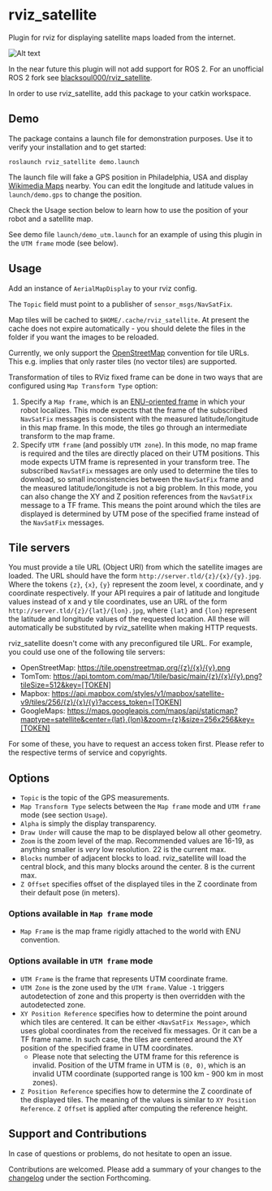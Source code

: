 # rviz_satellite

Plugin for rviz for displaying satellite maps loaded from the internet.

![Alt text](.screenshot.png?raw=true "Example Image")

In the near future this plugin will not add support for ROS 2.
For an unofficial ROS 2 fork see [blacksoul000/rviz_satellite](https://github.com/blacksoul000/rviz_satellite/tree/dashing).

In order to use rviz_satellite, add this package to your catkin workspace.

## Demo

The package contains a launch file for demonstration purposes.
Use it to verify your installation and to get started:

```
roslaunch rviz_satellite demo.launch
```

The launch file will fake a GPS position in Philadelphia, USA and display [Wikimedia Maps](https://maps.wikimedia.org) nearby.
You can edit the longitude and latitude values in `launch/demo.gps` to change the position.

Check the Usage section below to learn how to use the position of your robot and a satellite map.

See demo file `launch/demo_utm.launch` for an example of using this plugin in the `UTM frame` mode (see below).

## Usage

Add an instance of `AerialMapDisplay` to your rviz config.

The `Topic` field must point to a publisher of `sensor_msgs/NavSatFix`.

Map tiles will be cached to `$HOME/.cache/rviz_satellite`.
At present the cache does not expire automatically - you should delete the files in the folder if you want the images to be reloaded.

Currently, we only support the [OpenStreetMap](http://wiki.openstreetmap.org/wiki/Slippy_map_tilenames) convention for tile URLs.
This e.g. implies that only raster tiles (no vector tiles) are supported.

Transformation of tiles to RViz fixed frame can be done in two ways that are configured using `Map Transform Type` option:

1. Specify a `Map frame`, which is an [ENU-oriented frame](ENU_oriented_frame.md) in which your robot localizes. This mode expects that the frame
   of the subscribed `NavSatFix` messages is consistent with the measured latitude/longitude in this map frame.
   In this mode, the tiles go through an intermediate transform to the map frame.
2. Specify `UTM frame` (and possibly `UTM zone`). In this mode, no map frame is required and the tiles are directly 
   placed on their UTM positions. This mode expects UTM frame is represented in your transform tree. The subscribed
   `NavSatFix` messages are only used to determine the tiles to download, so small inconsistencies between the
   `NavSatFix` frame and the measured latitude/longitude is not a big problem. In this mode, you can also change the
   XY and Z position references from the `NavSatFix` message to a TF frame. This means the point around which the tiles
   are displayed is determined by UTM pose of the specified frame instead of the `NavSatFix` messages.

## Tile servers

You must provide a tile URL (Object URI) from which the satellite images are loaded.
The URL should have the form `http://server.tld/{z}/{x}/{y}.jpg`.
Where the tokens `{z}`, `{x}`, `{y}` represent the zoom level, x coordinate, and y coordinate respectively. If your API requires a pair of latitude and longitude values instead of x and y tile coordinates, use an URL of the form `http://server.tld/{z}/{lat}/{lon}.jpg`, where `{lat}` and `{lon}` represent the latitude and longitude values of the requested location. All these will automatically be substituted by rviz_satellite when making HTTP requests.

rviz_satellite doesn't come with any preconfigured tile URL.
For example, you could use one of the following tile servers:

* OpenStreetMap: https://tile.openstreetmap.org/{z}/{x}/{y}.png
* TomTom: https://api.tomtom.com/map/1/tile/basic/main/{z}/{x}/{y}.png?tileSize=512&key=[TOKEN]
* Mapbox: https://api.mapbox.com/styles/v1/mapbox/satellite-v9/tiles/256/{z}/{x}/{y}?access_token=[TOKEN]
* GoogleMaps: https://maps.googleapis.com/maps/api/staticmap?maptype=satellite&center={lat},{lon}&zoom={z}&size=256x256&key=[TOKEN]


For some of these, you have to request an access token first.
Please refer to the respective terms of service and copyrights.

## Options

- `Topic` is the topic of the GPS measurements.
- `Map Transform Type` selects between the `Map frame` mode and `UTM frame` mode (see section `Usage`).
- `Alpha` is simply the display transparency.
- `Draw Under` will cause the map to be displayed below all other geometry.
- `Zoom` is the zoom level of the map. Recommended values are 16-19, as anything smaller is _very_ low resolution. 22 is the current max.
- `Blocks` number of adjacent blocks to load. rviz_satellite will load the central block, and this many blocks around the center. 8 is the current max.
- `Z Offset` specifies offset of the displayed tiles in the Z coordinate from their default pose (in meters).

### Options available in `Map frame` mode
- `Map Frame` is the map frame rigidly attached to the world with ENU convention.

### Options available in `UTM frame` mode

- `UTM Frame` is the frame that represents UTM coordinate frame.
- `UTM Zone` is the zone used by the `UTM frame`. Value `-1` triggers autodetection of zone and this property is then
  overridden with the autodetected zone.
- `XY Position Reference` specifies how to determine the point around which tiles are centered. It can be either `<NavSatFix Message>`,
  which uses global coordinates from the received fix messages. Or it can be a TF frame name. In such case, the tiles are
  centered around the XY position of the specified frame in UTM coordinates.
  - Please note that selecting the UTM frame for this reference is invalid. Position of the UTM frame in UTM is `(0, 0)`, which is
    an invalid UTM coordinate (supported range is 100 km - 900 km in most zones).
- `Z Position Reference` specifies how to determine the Z coordinate of the displayed tiles. The meaning of the values is similar
  to `XY Position Reference`. `Z Offset` is applied after computing the reference height.

## Support and Contributions

In case of questions or problems, do not hesitate to open an issue.

Contributions are welcomed. Please add a summary of your changes to the [changelog](CHANGELOG.rst) under the section Forthcoming.
